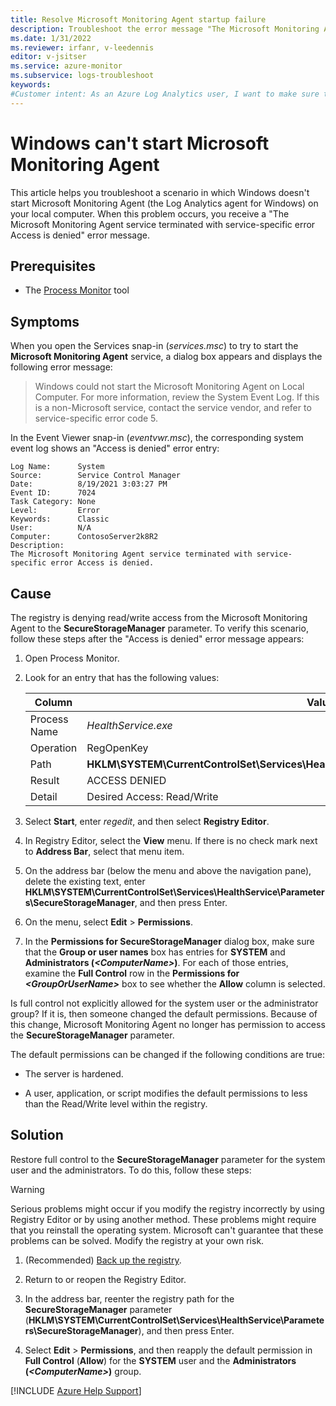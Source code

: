 ```yaml
---
title: Resolve Microsoft Monitoring Agent startup failure
description: Troubleshoot the error message "The Microsoft Monitoring Agent service terminated with service-specific error Access is denied."
ms.date: 1/31/2022
ms.reviewer: irfanr, v-leedennis
editor: v-jsitser
ms.service: azure-monitor
ms.subservice: logs-troubleshoot
keywords:
#Customer intent: As an Azure Log Analytics user, I want to make sure that the Microsoft Monitoring Agent can start on my Windows-based computer so that I can monitor computers, services, or applications at scale.
---
```

# Windows can't start Microsoft Monitoring Agent

This article helps you troubleshoot a scenario in which Windows doesn't start Microsoft Monitoring Agent (the Log Analytics agent for Windows) on your local computer. When this problem occurs, you receive a "The Microsoft Monitoring Agent service terminated with service-specific error Access is denied" error message.

## Prerequisites

- The [Process Monitor](/sysinternals/downloads/procmon) tool

## Symptoms

When you open the Services snap-in (*services.msc*) to try to start the **Microsoft Monitoring Agent** service, a dialog box appears and displays the following error message:

> Windows could not start the Microsoft Monitoring Agent on Local Computer. For more information, review the System Event Log. If this is a non-Microsoft service, contact the service vendor, and refer to service-specific error code&nbsp;5.

In the Event Viewer snap-in (*eventvwr.msc*), the corresponding system event log shows an "Access is denied" error entry:

```output
Log Name:      System
Source:        Service Control Manager
Date:          8/19/2021 3:03:27 PM
Event ID:      7024
Task Category: None
Level:         Error
Keywords:      Classic
User:          N/A
Computer:      ContosoServer2k8R2
Description:
The Microsoft Monitoring Agent service terminated with service-specific error Access is denied.
```

## Cause

The registry is denying read/write access from the Microsoft Monitoring Agent to the **SecureStorageManager** parameter. To verify this scenario, follow these steps after the "Access is denied" error message appears:

1. Open Process Monitor.
1. Look for an entry that has the following values:

    | Column | Value |
    | ------ | ----- |
    | Process Name | *HealthService.exe* |
    | Operation | RegOpenKey |
    | Path | **HKLM\SYSTEM\CurrentControlSet\Services\HealthService\Parameters\SecureStorageManager** |
    | Result | ACCESS DENIED |
    | Detail | Desired Access: Read/Write |

1. Select **Start**, enter *regedit*, and then select **Registry Editor**.
1. In Registry Editor, select the **View** menu. If there is no check mark next to **Address Bar**, select that menu item.
1. On the address bar (below the menu and above the navigation pane), delete the existing text, enter **HKLM\SYSTEM\CurrentControlSet\Services\HealthService\Parameters\SecureStorageManager**, and then press Enter.
1. On the menu, select **Edit** > **Permissions**.
1. In the **Permissions for SecureStorageManager** dialog box, make sure that the **Group or user names** box has entries for **SYSTEM** and **Administrators (*\<ComputerName>*)**. For each of those entries, examine the **Full Control** row in the **Permissions for *\<GroupOrUserName>*** box to see whether the **Allow** column is selected.

Is full control not explicitly allowed for the system user or the administrator group? If it is, then someone changed the default permissions. Because of this change, Microsoft Monitoring Agent no longer has permission to access the **SecureStorageManager** parameter.

The default permissions can be changed if the following conditions are true:

- The server is hardened.

- A user, application, or script modifies the default permissions to less than the Read/Write level within the registry.

## Solution

Restore full control to the **SecureStorageManager** parameter for the system user and the administrators. To do this, follow these steps:

> [!WARNING]
> Serious problems might occur if you modify the registry incorrectly by using Registry Editor or by using another method. These problems might require that you reinstall the operating system. Microsoft can't guarantee that these problems can be solved. Modify the registry at your own risk.

1. (Recommended) [Back up the registry](../../../windows-server/performance/windows-registry-advanced-users.md#back-up-the-registry).

1. Return to or reopen the Registry Editor.

1. In the address bar, reenter the registry path for the **SecureStorageManager** parameter (**HKLM\SYSTEM\CurrentControlSet\Services\HealthService\Parameters\SecureStorageManager**), and then press Enter.

1. Select **Edit** > **Permissions**, and then reapply the default permission in **Full Control** (**Allow**) for the **SYSTEM** user and the **Administrators (*\<ComputerName>*)** group.

[!INCLUDE [Azure Help Support](../../../includes/azure-help-support.md)]
